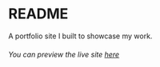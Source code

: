 # README
A portfolio site I built to showcase my work.

###### You can preview the live site [here](www.paulwathome.com)
